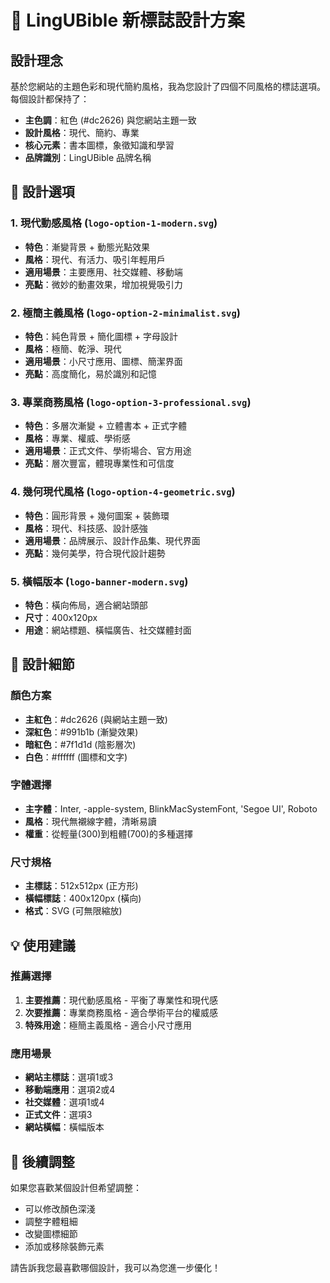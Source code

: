 # 🎨 LingUBible 新標誌設計方案

## 設計理念

基於您網站的主題色彩和現代簡約風格，我為您設計了四個不同風格的標誌選項。每個設計都保持了：

- **主色調**：紅色 (#dc2626) 與您網站主題一致
- **設計風格**：現代、簡約、專業
- **核心元素**：書本圖標，象徵知識和學習
- **品牌識別**：LingUBible 品牌名稱

## 🎯 設計選項

### 1. 現代動感風格 (`logo-option-1-modern.svg`)
- **特色**：漸變背景 + 動態光點效果
- **風格**：現代、有活力、吸引年輕用戶
- **適用場景**：主要應用、社交媒體、移動端
- **亮點**：微妙的動畫效果，增加視覺吸引力

### 2. 極簡主義風格 (`logo-option-2-minimalist.svg`)
- **特色**：純色背景 + 簡化圖標 + 字母設計
- **風格**：極簡、乾淨、現代
- **適用場景**：小尺寸應用、圖標、簡潔界面
- **亮點**：高度簡化，易於識別和記憶

### 3. 專業商務風格 (`logo-option-3-professional.svg`)
- **特色**：多層次漸變 + 立體書本 + 正式字體
- **風格**：專業、權威、學術感
- **適用場景**：正式文件、學術場合、官方用途
- **亮點**：層次豐富，體現專業性和可信度

### 4. 幾何現代風格 (`logo-option-4-geometric.svg`)
- **特色**：圓形背景 + 幾何圖案 + 裝飾環
- **風格**：現代、科技感、設計感強
- **適用場景**：品牌展示、設計作品集、現代界面
- **亮點**：幾何美學，符合現代設計趨勢

### 5. 橫幅版本 (`logo-banner-modern.svg`)
- **特色**：橫向佈局，適合網站頭部
- **尺寸**：400x120px
- **用途**：網站標題、橫幅廣告、社交媒體封面

## 🎨 設計細節

### 顏色方案
- **主紅色**：#dc2626 (與網站主題一致)
- **深紅色**：#991b1b (漸變效果)
- **暗紅色**：#7f1d1d (陰影層次)
- **白色**：#ffffff (圖標和文字)

### 字體選擇
- **主字體**：Inter, -apple-system, BlinkMacSystemFont, 'Segoe UI', Roboto
- **風格**：現代無襯線字體，清晰易讀
- **權重**：從輕量(300)到粗體(700)的多種選擇

### 尺寸規格
- **主標誌**：512x512px (正方形)
- **橫幅標誌**：400x120px (橫向)
- **格式**：SVG (可無限縮放)

## 💡 使用建議

### 推薦選擇
1. **主要推薦**：現代動感風格 - 平衡了專業性和現代感
2. **次要推薦**：專業商務風格 - 適合學術平台的權威感
3. **特殊用途**：極簡主義風格 - 適合小尺寸應用

### 應用場景
- **網站主標誌**：選項1或3
- **移動端應用**：選項2或4
- **社交媒體**：選項1或4
- **正式文件**：選項3
- **網站橫幅**：橫幅版本

## 🔄 後續調整

如果您喜歡某個設計但希望調整：
- 可以修改顏色深淺
- 調整字體粗細
- 改變圖標細節
- 添加或移除裝飾元素

請告訴我您最喜歡哪個設計，我可以為您進一步優化！ 